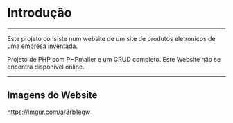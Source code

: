 # Introdução
______________________________

Este projeto consiste num website de um site de produtos eletronicos de uma empresa inventada.

Projeto de PHP com PHPmailer e um CRUD completo.
Este Website não se encontra disponivel online.
______________________________

## Imagens do Website
<https://imgur.com/a/3rb1egw>
